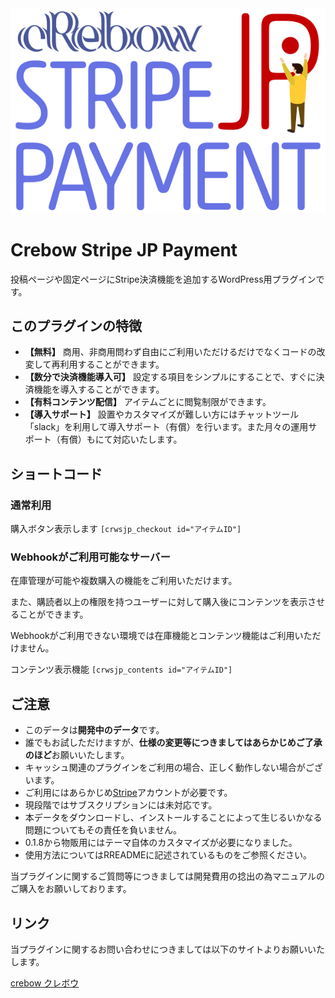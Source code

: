 <img src="https://github.com/crebow/Crebow-github-images/blob/master/stripeimg/logo.png" alt="Crebow Stripe JP Payment" title="Crebow Stripe JP Payment">

# Crebow Stripe JP Payment
投稿ページや固定ページにStripe決済機能を追加するWordPress用プラグインです。


## このプラグインの特徴
* **【無料】** 商用、非商用問わず自由にご利用いただけるだけでなくコードの改変して再利用することができます。
* **【数分で決済機能導入可】** 設定する項目をシンプルにすることで、すぐに決済機能を導入することができます。
* **【有料コンテンツ配信】** アイテムごとに閲覧制限ができます。
* **【導入サポート】** 設置やカスタマイズが難しい方にはチャットツール「slack」を利用して導入サポート（有償）を行います。また月々の運用サポート（有償）もにて対応いたします。


## ショートコード
### 通常利用

購入ボタン表示します `[crwsjp_checkout id="アイテムID"]`


### Webhookがご利用可能なサーバー
在庫管理が可能や複数購入の機能をご利用いただけます。

また、購読者以上の権限を持つユーザーに対して購入後にコンテンツを表示させることができます。

Webhookがご利用できない環境では在庫機能とコンテンツ機能はご利用いただけません。

コンテンツ表示機能 `[crwsjp_contents id="アイテムID"]`


## ご注意
* このデータは**開発中のデータ**です。
* 誰でもお試しただけますが、**仕様の変更等につきましてはあらかじめご了承のほど**お願いいたします。
* キャッシュ関連のプラグインをご利用の場合、正しく動作しない場合がございます。
* ご利用にはあらかじめ[Stripe](https://stripe.com/jp)アカウントが必要です。
* 現段階ではサブスクリプションには未対応です。
* 本データをダウンロードし、インストールすることによって生じるいかなる問題についてもその責任を負いません。
* 0.1.8から物販用にはテーマ自体のカスタマイズが必要になりました。
* 使用方法についてはRREADMEに記述されているものをご参照ください。

当プラグインに関するご質問等につきましては開発費用の捻出の為マニュアルのご購入をお願いしております。



## リンク
当プラグインに関するお問い合わせにつきましては以下のサイトよりお願いいたします。

[ crebow クレボウ ](https://crebow.info/)
